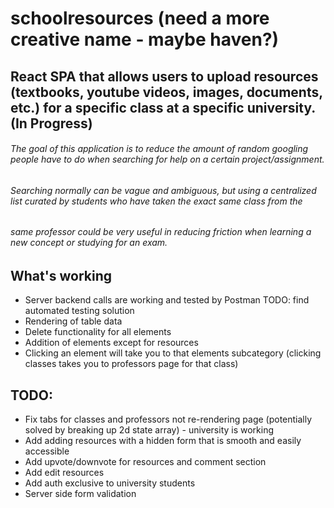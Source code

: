 # schoolresources (need a more creative name - maybe haven?)

## React SPA that allows users to upload resources (textbooks, youtube videos, images, documents, etc.) for a specific class at a specific university. (In Progress)

###### The goal of this application is to reduce the amount of random googling people have to do when searching for help on a certain project/assignment.
###### Searching normally can be vague and ambiguous, but using a centralized list curated by students who have taken the exact same class from the
###### same professor could be very useful in reducing friction when learning a new concept or studying for an exam.

## What's working
- Server backend calls are working and tested by Postman TODO: find automated testing solution
- Rendering of table data
- Delete functionality for all elements
- Addition of elements except for resources
- Clicking an element will take you to that elements subcategory (clicking classes takes you to professors page for that class)

## TODO:
- Fix tabs for classes and professors not re-rendering page (potentially solved by breaking up 2d state array) - university is working
- Add adding resources with a hidden form that is smooth and easily accessible
- Add upvote/downvote for resources and comment section 
- Add edit resources
- Add auth exclusive to university students
- Server side form validation
